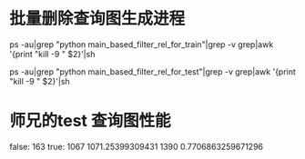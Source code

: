 # 批量删除查询图生成进程

ps -au|grep "python main_based_filter_rel_for_train"|grep -v grep|awk '{print "kill -9 " $2}'|sh

ps -au|grep "python main_based_filter_rel_for_test"|grep -v grep|awk '{print "kill -9 " $2}'|sh

# 师兄的test 查询图性能

false: 163 true: 1067
1071.25399309431 1390 0.7706863259671296